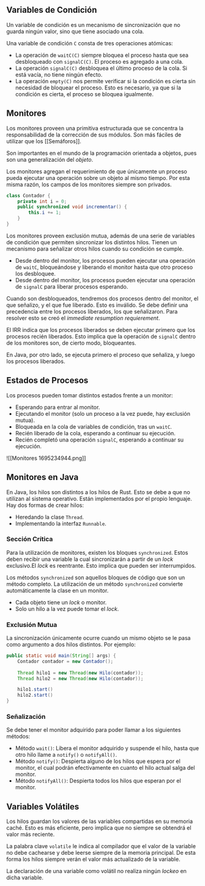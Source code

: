 ## Variables de Condición

Un variable de condición es un mecanismo de sincronización que no guarda ningún valor, sino que tiene asociado una cola.

Una variable de condición `C` consta de tres operaciones atómicas:

- La operación de `waitC(C)` siempre bloquea el proceso hasta que sea desbloqueado con `signalC(C)`. El proceso es agregado a una cola.
- La operación `signalC(C)` desbloquea el último proceso de la cola. Si está vacía, no tiene ningún efecto.
- La operación `empty(C)` nos permite verificar si la condición es cierta sin necesidad de bloquear el proceso. Esto es necesario, ya que si la condición es cierta, el proceso se bloquea igualmente.

## Monitores

Los monitores proveen una primitiva estructurada que se concentra la responsabilidad de la corrección de sus módulos. Son más fáciles de utilizar que los [[Semáforos]].

Son importantes en el mundo de la programación orientada a objetos, pues son una generalización del *objeto*.

Los monitores agregan el requerimiento de que únicamente un proceso pueda ejecutar una operación sobre un objeto al mismo tiempo. Por esta misma razón, los campos de los monitores siempre son privados.

```Java
class Contador {
	private int i = 0;
	public synchronized void incrementar() {
		this.i += 1;
	}
}
```

Los monitores proveen exclusión mutua, además de una serie de variables de condición que permiten sincronizar los distintos hilos. Tienen un mecanismo para señalizar otros hilos cuando su condición se cumple.

- Desde dentro del monitor, los procesos pueden ejecutar una operación de `waitC`, bloqueándose y liberando el monitor hasta que otro proceso los desbloquee.
- Desde dentro del monitor, los procesos pueden ejecutar una operación de `signalC` para liberar procesos esperando.

Cuando son desbloqueados, tendremos dos procesos dentro del monitor, el que señalizo, y el que fue liberado. Esto es inválido. Se debe definir una precedencia entre los procesos liberados, los que señalizaron. Para resolver esto se creó el *immediate resumption requierement*.

El IRR indica que los procesos liberados se deben ejecutar primero que los procesos recién liberados. Esto implica que la operación de `signalC` dentro de los monitores son, de cierto modo, bloqueantes.

En Java, por otro lado, se ejecuta primero el proceso que señaliza, y luego los procesos liberados.

## Estados de Procesos

Los procesos pueden tomar distintos estados frente a un monitor:

- Esperando para entrar al monitor.
- Ejecutando el monitor (solo un proceso a la vez puede, hay exclusión mutua).
- Bloqueada en la cola de variables de condición, tras un `waitC`.
- Recién liberado de la cola, esperando a continuar su ejecución.
- Recién completó una operación `signalC`, esperando a continuar su ejecución.

![[Monitores 1695234944.png]]

## Monitores en Java

En Java, los hilos son distintos a los hilos de Rust. Esto se debe a que no utilizan al sistema operativo. Están implementados por el propio lenguaje. Hay dos formas de crear hilos:

- Heredando la clase `Thread`.
- Implementando la interfaz `Runnable`.

### Sección Crítica

Para la utilización de monitores, existen los bloques `synchronized`. Estos deben recibir una variable la cual sincronizarán a partir de un *lock* exclusivo.El *lock* es reentrante. Esto implica que pueden ser interrumpidos.

Los métodos `synchronized` son aquellos bloques de código que son un método completo. La utilización de un método `synchronized` convierte automáticamente la clase en un monitor.

- Cada objeto tiene un *lock* o monitor.
- Solo un hilo a la vez puede tomar el *lock*.

### Exclusión Mutua

La sincronización únicamente ocurre cuando un mismo objeto se le pasa como argumento a dos hilos distintos. Por ejemplo:

```Java
public static void main(String[] args) {
	Contador contador = new Contador();
	
	Thread hilo1 = new Thread(new Hilo(contador));
	Thread hilo2 = new Thread(new Hilo(contador));

	hilo1.start()
	hilo2.start()
}
```

### Señalización

Se debe tener el monitor adquirido para poder llamar a los siguientes métodos:

- Método `wait()`: Libera el monitor adquirido y suspende el hilo, hasta que otro hilo llame a `notify()` o `notifyAll()`.
- Método `notify()`: Despierta alguno de los hilos que espera por el monitor, el cual podrán efectivamente en cuanto el hilo actual salga del monitor.
- Método `notifyAll()`: Despierta todos los hilos que esperan por el monitor.

## Variables Volátiles

Los hilos guardan los valores de las variables compartidas en su memoria caché. Esto es más eficiente, pero implica que no siempre se obtendrá el valor más reciente.

La palabra clave `volatile` le indica al compilador que el valor de la variable no debe cachearse y debe leerse siempre de la memoria principal. De esta forma los hilos siempre verán el valor más actualizado de la variable.

La declaración de una variable como volátil no realiza ningún *lockeo* en dicha variable.
